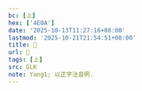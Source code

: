 ```yaml
---
bc: [上]
hex: ['4E0A']
date: '2025-10-13T11:27:16+08:00'
lastmod: '2025-10-21T21:54:51+08:00'
title: 󰖪
url: 󰖪
tags: [上]
src: GLK
note: Yang1; 以正字注音例.
---
```

